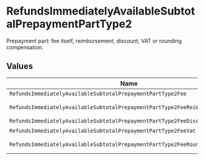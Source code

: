 # RefundsImmediatelyAvailableSubtotalPrepaymentPartType2

Prepayment part: fee itself, reimbursement, discount, VAT or rounding compensation.


## Values

| Name                                                                            | Value                                                                           |
| ------------------------------------------------------------------------------- | ------------------------------------------------------------------------------- |
| `RefundsImmediatelyAvailableSubtotalPrepaymentPartType2Fee`                     | fee                                                                             |
| `RefundsImmediatelyAvailableSubtotalPrepaymentPartType2FeeReimbursement`        | fee-reimbursement                                                               |
| `RefundsImmediatelyAvailableSubtotalPrepaymentPartType2FeeDiscount`             | fee-discount                                                                    |
| `RefundsImmediatelyAvailableSubtotalPrepaymentPartType2FeeVat`                  | fee-vat                                                                         |
| `RefundsImmediatelyAvailableSubtotalPrepaymentPartType2FeeRoundingCompensation` | fee-rounding-compensation                                                       |